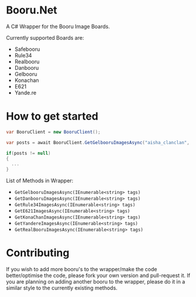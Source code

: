 # Booru.Net
A C# Wrapper for the Booru Image Boards.

Currently supported Boards are:
- Safebooru
- Rule34
- Realbooru
- Danbooru
- Gelbooru
- Konachan
- E621
- Yande.re

# How to get started

```cs
var BooruClient = new BooruClient();

var posts = await BooruClient.GetGelbooruImagesAsync("aisha_clanclan", "melfina");

if(posts != null)
{
  ...
}
```

List of Methods in Wrapper:
- `GetGelbooruImagesAsync(IEnumerable<string> tags)`
- `GetDanbooruImagesAsync(IEnumerable<string> tags)`
- `GetRule34ImagesAsync(IEnumerable<string> tags)`
- `GetE621ImagesAsync(IEnumerable<string> tags)`
- `GetKonaChanImagesAsync(IEnumerable<string> tags)`
- `GetYandereImagesAsync(IEnumerable<string> tags)`
- `GetRealBooruImagesAsync(IEnumerable<string> tags)`

# Contributing
If you wish to add more booru's to the wrapper/make the code better/optimise the code, please fork your own version and pull-request it. If you are planning on adding another booru to the wrapper, please do it in a similar style to the currently existing methods.
